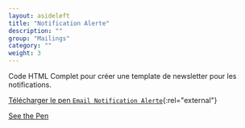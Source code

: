 ```yaml
---
layout: asideleft
title: "Notification Alerte"
description: ""
group: "Mailings"
category: ""
weight: 3
---
```


Code HTML Complet pour créer une template de newsletter pour les notifications.

[Télécharger le pen `Email Notification Alerte`](https://codepen.io/aquelito/share/zip/OOBNjP/){:rel="external"}

<p data-height="400" data-theme-id="dark" data-slug-hash="OOBNjP" data-default-tab="result" data-user="aquelito" data-embed-version="2" data-pen-title="Email notification alerte" data-preview="true" class="codepen"><a href="https://codepen.io/aquelito/pen/OOBNjP/">See the Pen</a></p>
<script async src="https://production-assets.codepen.io/assets/embed/ei.js"></script>
